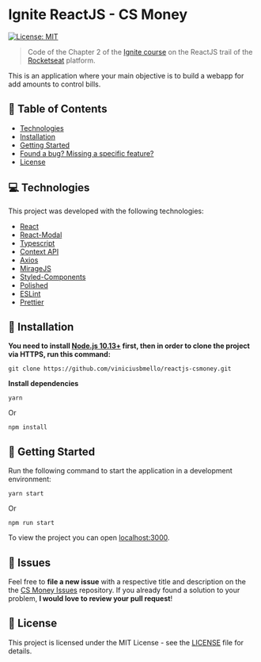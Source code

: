 # Ignite ReactJS - CS Money

[![License: MIT](https://img.shields.io/badge/License-MIT-brightgreen.svg)](https://opensource.org/licenses/MIT)

> Code of the Chapter 2 of the [Ignite course](https://pages.rocketseat.com.br/ignite) on the ReactJS trail of the [Rocketseat](https://app.rocketseat.com.br/) platform.

This is an application where your main objective is to build a webapp for add amounts to control bills.

## :pushpin: Table of Contents

* [Technologies](#-technologies)
* [Installation](#construction_worker-installation)
* [Getting Started](#runner-getting-started)
* [Found a bug? Missing a specific feature?](#bug-issues)
* [License](#closed_book-license)

## 💻 Technologies

This project was developed with the following technologies:

- [React](https://reactjs.org)
- [React-Modal](https://github.com/reactjs/react-modal)
- [Typescript](https://www.typescriptlang.org/)
- [Context API](https://pt-br.reactjs.org/docs/context.html)
- [Axios](https://github.com/axios/axios)
- [MirageJS](https://miragejs.com/)
- [Styled-Components](https://styled-components.com/)
- [Polished](https://polished.js.org/)
- [ESLint](https://eslint.org/)
- [Prettier](https://prettier.io/)

## :construction_worker: Installation

**You need to install [Node.js 10.13+](https://nodejs.org/en/download/) first, then in order to clone the project via HTTPS, run this command:**

```
git clone https://github.com/viniciusbmello/reactjs-csmoney.git
```

**Install dependencies**

```
yarn
```

Or

```
npm install
```

## :runner: Getting Started

Run the following command to start the application in a development environment:

```
yarn start
```

Or

```
npm run start
```

To view the project you can open [localhost:3000](http://localhost:3000).

## :bug: Issues

Feel free to **file a new issue** with a respective title and description on the the [CS Money Issues](https://github.com/viniciusbmello/reactjs-csmoney/issues) repository. If you already found a solution to your problem, **I would love to review your pull request**!

## :closed_book: License

This project is licensed under the MIT License - see the [LICENSE](LICENSE) file for details.